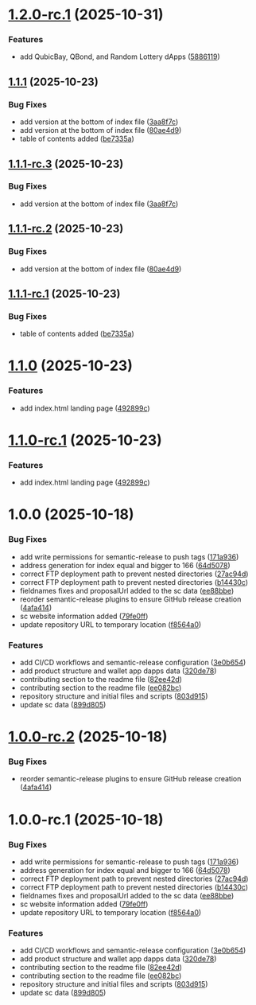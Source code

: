 # [1.2.0-rc.1](https://github.com/qubic/static/compare/v1.1.1...v1.2.0-rc.1) (2025-10-31)


### Features

* add QubicBay, QBond, and Random Lottery dApps ([5886119](https://github.com/qubic/static/commit/58861192ac2187dfe5c9073d0191cef63963b846))

## [1.1.1](https://github.com/qubic/static/compare/v1.1.0...v1.1.1) (2025-10-23)


### Bug Fixes

* add version at the bottom of index file ([3aa8f7c](https://github.com/qubic/static/commit/3aa8f7c4a9c988f101d71e8c03e9db4e0e980b59))
* add version at the bottom of index file ([80ae4d9](https://github.com/qubic/static/commit/80ae4d94aebaccfd18d27ac52f2a2b34e25b852c))
* table of contents added ([be7335a](https://github.com/qubic/static/commit/be7335a715597343d01bdbcfb85e4e0cbc213391))

## [1.1.1-rc.3](https://github.com/qubic/static/compare/v1.1.1-rc.2...v1.1.1-rc.3) (2025-10-23)


### Bug Fixes

* add version at the bottom of index file ([3aa8f7c](https://github.com/qubic/static/commit/3aa8f7c4a9c988f101d71e8c03e9db4e0e980b59))

## [1.1.1-rc.2](https://github.com/qubic/static/compare/v1.1.1-rc.1...v1.1.1-rc.2) (2025-10-23)


### Bug Fixes

* add version at the bottom of index file ([80ae4d9](https://github.com/qubic/static/commit/80ae4d94aebaccfd18d27ac52f2a2b34e25b852c))

## [1.1.1-rc.1](https://github.com/qubic/static/compare/v1.1.0...v1.1.1-rc.1) (2025-10-23)


### Bug Fixes

* table of contents added ([be7335a](https://github.com/qubic/static/commit/be7335a715597343d01bdbcfb85e4e0cbc213391))

# [1.1.0](https://github.com/qubic/static/compare/v1.0.0...v1.1.0) (2025-10-23)


### Features

* add index.html landing page ([492899c](https://github.com/qubic/static/commit/492899cc0b93dc6cc009c5f9295006bffb927034))

# [1.1.0-rc.1](https://github.com/qubic/static/compare/v1.0.0...v1.1.0-rc.1) (2025-10-23)


### Features

* add index.html landing page ([492899c](https://github.com/qubic/static/commit/492899cc0b93dc6cc009c5f9295006bffb927034))

# 1.0.0 (2025-10-18)


### Bug Fixes

* add write permissions for semantic-release to push tags ([171a936](https://github.com/sallymoc/static/commit/171a9361db48c124c7a6d46d9641e31ce590cc2b))
* address generation for index equal and bigger to 166 ([64d5078](https://github.com/sallymoc/static/commit/64d507832e07611cedd0ffac87cd40d6c5aa37ad))
* correct FTP deployment path to prevent nested directories ([27ac94d](https://github.com/sallymoc/static/commit/27ac94d83bb0bae53774deb55827e28752384557))
* correct FTP deployment path to prevent nested directories ([b14430c](https://github.com/sallymoc/static/commit/b14430c3cc5a549faa70b74865f9d23660b48058))
* fieldnames fixes and proposalUrl added to the sc data ([ee88bbe](https://github.com/sallymoc/static/commit/ee88bbec2da7299f3e36c44ae93a6ebd6d3b6374))
* reorder semantic-release plugins to ensure GitHub release creation ([4afa414](https://github.com/sallymoc/static/commit/4afa41458a5caf4ad70939d07b92082a357a68dc))
* sc website information added ([79fe0ff](https://github.com/sallymoc/static/commit/79fe0ff0e8d784637c1a6f21157d2ef234201459))
* update repository URL to temporary location ([f8564a0](https://github.com/sallymoc/static/commit/f8564a0fc4a2166f7225d4fd5149c6e2f06e9fee))


### Features

* add CI/CD workflows and semantic-release configuration ([3e0b654](https://github.com/sallymoc/static/commit/3e0b6549cbc466e5abab8258be5e9ca89ba535b6))
* add product structure and wallet app dapps data ([320de78](https://github.com/sallymoc/static/commit/320de783ae3cc1060f4be0fcb199be825a7f01ba))
* contributing section to the readme file ([82ee42d](https://github.com/sallymoc/static/commit/82ee42d447d22b7b45ca121ace7f2a60160f152e))
* contributing section to the readme file ([ee082bc](https://github.com/sallymoc/static/commit/ee082bc44e20d0841e7cfe4f3f70266677140a3f))
* repository structure and initial files and scripts ([803d915](https://github.com/sallymoc/static/commit/803d915ffd89f712a0d816cff43f4f74faeb253f))
* update sc data ([899d805](https://github.com/sallymoc/static/commit/899d805ff2460e6207d99db6197dbfcdd0714248))

# [1.0.0-rc.2](https://github.com/sallymoc/static/compare/v1.0.0-rc.1...v1.0.0-rc.2) (2025-10-18)


### Bug Fixes

* reorder semantic-release plugins to ensure GitHub release creation ([4afa414](https://github.com/sallymoc/static/commit/4afa41458a5caf4ad70939d07b92082a357a68dc))

# 1.0.0-rc.1 (2025-10-18)


### Bug Fixes

* add write permissions for semantic-release to push tags ([171a936](https://github.com/sallymoc/static/commit/171a9361db48c124c7a6d46d9641e31ce590cc2b))
* address generation for index equal and bigger to 166 ([64d5078](https://github.com/sallymoc/static/commit/64d507832e07611cedd0ffac87cd40d6c5aa37ad))
* correct FTP deployment path to prevent nested directories ([27ac94d](https://github.com/sallymoc/static/commit/27ac94d83bb0bae53774deb55827e28752384557))
* correct FTP deployment path to prevent nested directories ([b14430c](https://github.com/sallymoc/static/commit/b14430c3cc5a549faa70b74865f9d23660b48058))
* fieldnames fixes and proposalUrl added to the sc data ([ee88bbe](https://github.com/sallymoc/static/commit/ee88bbec2da7299f3e36c44ae93a6ebd6d3b6374))
* sc website information added ([79fe0ff](https://github.com/sallymoc/static/commit/79fe0ff0e8d784637c1a6f21157d2ef234201459))
* update repository URL to temporary location ([f8564a0](https://github.com/sallymoc/static/commit/f8564a0fc4a2166f7225d4fd5149c6e2f06e9fee))


### Features

* add CI/CD workflows and semantic-release configuration ([3e0b654](https://github.com/sallymoc/static/commit/3e0b6549cbc466e5abab8258be5e9ca89ba535b6))
* add product structure and wallet app dapps data ([320de78](https://github.com/sallymoc/static/commit/320de783ae3cc1060f4be0fcb199be825a7f01ba))
* contributing section to the readme file ([82ee42d](https://github.com/sallymoc/static/commit/82ee42d447d22b7b45ca121ace7f2a60160f152e))
* contributing section to the readme file ([ee082bc](https://github.com/sallymoc/static/commit/ee082bc44e20d0841e7cfe4f3f70266677140a3f))
* repository structure and initial files and scripts ([803d915](https://github.com/sallymoc/static/commit/803d915ffd89f712a0d816cff43f4f74faeb253f))
* update sc data ([899d805](https://github.com/sallymoc/static/commit/899d805ff2460e6207d99db6197dbfcdd0714248))
